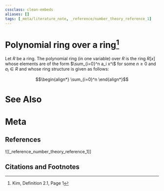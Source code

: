 ```yaml
---
cssclass: clean-embeds
aliases: []
tags: [_meta/literature_note, _reference/number_theory_reference_1]
---
```

# Polynomial ring over a ring[^1]

Let $R$ be a ring. The polynomial ring (in one variable) over $R$ is the ring $R[x]$ whose elements are of the form $\sum_{i=0}^n a_i x^i$ for some $n \geq 0$ and $a_i \in R$ and whose ring structure is given as follows:

$$\begin{align*}
\sum_{i=0}^n
\end{align*}$$



# See Also

# Meta
## References
![[_reference_number_theory_reference_1]]

## Citations and Footnotes
[^1]: Kim, Definition 2.1, Page 1